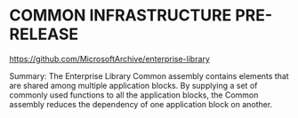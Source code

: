 # COMMON INFRASTRUCTURE PRE-RELEASE
https://github.com/MicrosoftArchive/enterprise-library

Summary: The Enterprise Library Common assembly contains elements that are shared among multiple application blocks. By supplying a set of commonly used functions to all the application blocks, the Common assembly reduces the dependency of one application block on another.

